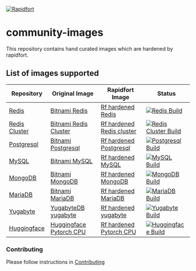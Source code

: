 [![Rapidfort](https://assets.website-files.com/6102f7f1589f985b19197b3d/61082629d82d1361e5835b58_rapidfort_logo-new.svg)](https://rapidfort.com) 

# community-images

This repository contains hand curated images which are hardened by rapidfort.


## List of images supported

| Repository | Original Image      | Rapidfort Image | Status |
|----| ----------- | ----------- | ----------- |
| [Redis](https://github.com/rapidfort/community-images/tree/main/community_images/redis/bitnami) | [Bitnami Redis](https://hub.docker.com/r/bitnami/redis)      | [Rf hardened Redis](https://hub.docker.com/r/rapidfort/redis)       | [![Redis Build](https://github.com/rapidfort/community-images/actions/workflows/redis_bitnami.yml/badge.svg)](https://github.com/rapidfort/community-images/actions/workflows/redis_bitnami.yml) |
| [Redis Cluster](https://github.com/rapidfort/community-images/tree/main/community_images/redis-cluster/bitnami) | [Bitnami Redis Cluster](https://hub.docker.com/r/bitnami/redis-cluster)      | [Rf hardened Redis cluster](https://hub.docker.com/r/rapidfort/redis-cluster)       | [![Redis Cluster Build](https://github.com/rapidfort/community-images/actions/workflows/redis_cluster_bitnami.yml/badge.svg)](https://github.com/rapidfort/community-images/actions/workflows/redis_cluster_bitnami.yml) |
| [Postgresql](https://github.com/rapidfort/community-images/tree/main/community_images/postgresql/bitnami) | [Bitnami Postgresql](https://hub.docker.com/r/bitnami/postgresql/)      | [Rf hardened Postgresql](https://hub.docker.com/r/rapidfort/postgresql)       | [![Postgresql Build](https://github.com/rapidfort/community-images/actions/workflows/postgresql_bitnami.yml/badge.svg)](https://github.com/rapidfort/community-images/actions/workflows/postgresql_bitnami.yml) |
| [MySQL](https://github.com/rapidfort/community-images/tree/main/community_images/mysql/bitnami) | [Bitnami MySQL](https://hub.docker.com/r/bitnami/mysql/)      | [Rf hardened MySQL](https://hub.docker.com/r/rapidfort/mysql)       | [![MySQL Build](https://github.com/rapidfort/community-images/actions/workflows/mysql_bitnami.yml/badge.svg)](https://github.com/rapidfort/community-images/actions/workflows/mysql_bitnami.yml) |
| [MongoDB](https://github.com/rapidfort/community-images/tree/main/community_images/mongodb/bitnami) | [Bitnami MongoDB](https://hub.docker.com/r/bitnami/mongodb/)      | [Rf hardened MongoDB](https://hub.docker.com/r/rapidfort/mongodb)       | [![MongoDB Build](https://github.com/rapidfort/community-images/actions/workflows/mongodb_bitnami.yml/badge.svg)](https://github.com/rapidfort/community-images/actions/workflows/mongodb_bitnami.yml) |
| [MariaDB](https://github.com/rapidfort/community-images/tree/main/community_images/mariadb/bitnami) | [Bitnami MariaDB](https://hub.docker.com/r/bitnami/mariadb/)      | [Rf hardened MariaDB](https://hub.docker.com/r/rapidfort/mariadb)       | [![MariaDB Build](https://github.com/rapidfort/community-images/actions/workflows/mariadb_bitnami.yml/badge.svg)](https://github.com/rapidfort/community-images/actions/workflows/mariadb_bitnami.yml) |
| [Yugabyte](https://github.com/rapidfort/community-images/tree/main/community_images/yugabyte/yugabytedb) | [YugabyteDB yugabyte](https://hub.docker.com/r/yugabytedb/yugabyte)      | [Rf hardened yugabyte](https://hub.docker.com/r/rapidfort/yugabyte)       | [![Yugabyte Build](https://github.com/rapidfort/community-images/actions/workflows/yugabyte_yugabytedb.yml/badge.svg)](https://github.com/rapidfort/community-images/actions/workflows/yugabyte_yugabytedb.yml) |
| [Huggingface](https://github.com/rapidfort/community-images/tree/main/community_images/transformers-pytorch-cpu/huggingface) | [Huggingface Pytorch CPU](https://hub.docker.com/r/huggingface/transformers-pytorch-cpu)      | [Rf hardened Pytorch CPU](https://hub.docker.com/r/rapidfort/transformers-pytorch-cpu)       | [![Huggingface Build](https://github.com/rapidfort/community-images/actions/workflows/transformers_pytorch_cpu_huggingface.yml/badge.svg)](https://github.com/rapidfort/community-images/actions/workflows/transformers_pytorch_cpu_huggingface.yml) |

### Contributing
Please follow instructions in [Contributing](CONTRIBUTING.md)